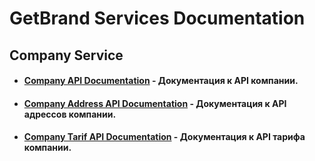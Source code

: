 # GetBrand Services Documentation

## Company Service

- #### [Company API Documentation](https://github.com/daniil-lab/getbrand-services-docs/blob/main/Company/Company.md) - Документация к API компании.
- #### [Company Address API Documentation](https://github.com/daniil-lab/GetBrand-Services-Docs/blob/main/Company/CompanyAddress.md) - Документация к API адрессов компании.
- #### [Company Tarif API Documentation](https://github.com/daniil-lab/GetBrand-Services-Docs/blob/main/Company/CompanyTariff.md) - Документация к API тарифа компании.
